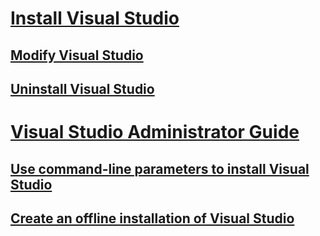 # [Install Visual Studio](install-visual-studio.md)
## [Modify Visual Studio](modify-visual-studio-2017.md)
## [Uninstall Visual Studio](uninstall-visual-studio.md)
# [Visual Studio Administrator Guide](visual-studio-administrator-guide.md)
## [Use command-line parameters to install Visual Studio](use-command-line-parameters-to-install-visual-studio.md)
## [Create an offline installation of Visual Studio](create-an-offline-installation-of-visual-studio.md)